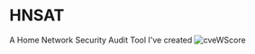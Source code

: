 # HNSAT
A Home Network Security Audit Tool I've created
![cveWScore](https://github.com/user-attachments/assets/94e46cdf-3c65-4078-bd81-5304e0f0ef55)
